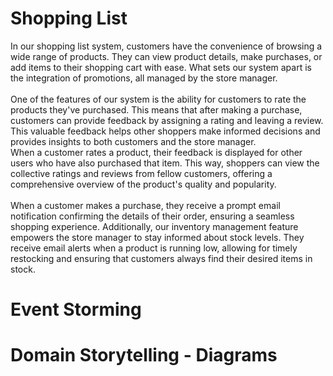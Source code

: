 # Shopping List

In our shopping list system, customers have the convenience of browsing a wide range of products. They can view product details, make purchases, or add items to their shopping cart with ease. What sets our system apart is the integration of promotions, all managed by the store manager. <br><br>
One of the features of our system is the ability for customers to rate the products they've purchased. This means that after making a purchase, customers can provide feedback by assigning a rating and leaving a review. This valuable feedback helps other shoppers make informed decisions and provides insights to both customers and the store manager.<br>
When a customer rates a product, their feedback is displayed for other users who have also purchased that item. This way, shoppers can view the collective ratings and reviews from fellow customers, offering a comprehensive overview of the product's quality and popularity.<br><br>
When a customer makes a purchase, they receive a prompt email notification confirming the details of their order, ensuring a seamless shopping experience. Additionally, our inventory management feature empowers the store manager to stay informed about stock levels. They receive email alerts when a product is running low, allowing for timely restocking and ensuring that customers always find their desired items in stock.<br>

# Event Storming

# Domain Storytelling - Diagrams
